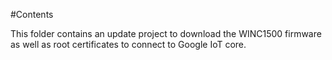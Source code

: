 #Contents

This folder contains an update project to download the WINC1500 firmware as well as root certificates to connect to Google IoT core.